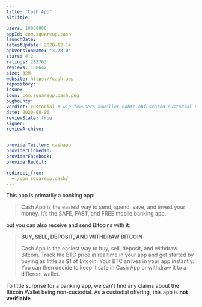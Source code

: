 ```yaml
---
title: "Cash App"
altTitle: 

users: 10000000
appId: com.squareup.cash
launchDate: 
latestUpdate: 2020-12-14
apkVersionName: "3.28.0"
stars: 4.2
ratings: 282763
reviews: 108642
size: 32M
website: https://cash.app
repository: 
issue: 
icon: com.squareup.cash.png
bugbounty: 
verdict: custodial # wip fewusers nowallet nobtc obfuscated custodial nosource nonverifiable reproducible bounty defunct
date: 2020-08-06
reviewStale: true
signer: 
reviewArchive:


providerTwitter: cashapp
providerLinkedIn: 
providerFacebook: 
providerReddit: 

redirect_from:
  - /com.squareup.cash/
---
```



This app is primarily a banking app:

> Cash App is the easiest way to send, spend, save, and invest your money. It’s
  the SAFE, FAST, and FREE mobile banking app.

but you can also receive and send Bitcoins with it:

> **BUY, SELL, DEPOSIT, AND WITHDRAW BITCOIN**
> 
> Cash App is the easiest way to buy, sell, deposit, and withdraw Bitcoin. Track
  the BTC price in realtime in your app and get started by buying as little as
  $1 of Bitcoin. Your BTC arrives in your app instantly. You can then decide to
  keep it safe in Cash App or withdraw it to a different wallet.

To little surprise for a banking app, we can't find any claims about the Bitcoin
Wallet being non-custodial. As a custodial offering, this app is **not
verifiable**.